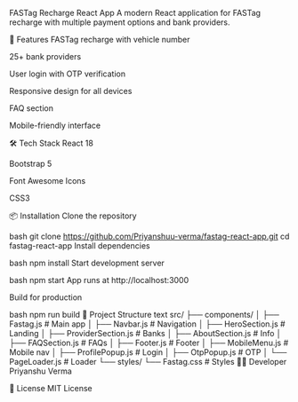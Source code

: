 FASTag Recharge React App
A modern React application for FASTag recharge with multiple payment options and bank providers.

🚀 Features
FASTag recharge with vehicle number

25+ bank providers

User login with OTP verification

Responsive design for all devices

FAQ section

Mobile-friendly interface

🛠️ Tech Stack
React 18

Bootstrap 5

Font Awesome Icons

CSS3

📦 Installation
Clone the repository

bash
git clone https://github.com/Priyanshuu-verma/fastag-react-app.git
cd fastag-react-app
Install dependencies

bash
npm install
Start development server

bash
npm start
App runs at http://localhost:3000

Build for production

bash
npm run build
📁 Project Structure
text
src/
├── components/
│   ├── Fastag.js          # Main app
│   ├── Navbar.js          # Navigation
│   ├── HeroSection.js     # Landing
│   ├── ProviderSection.js # Banks
│   ├── AboutSection.js    # Info
│   ├── FAQSection.js      # FAQs
│   ├── Footer.js          # Footer
│   ├── MobileMenu.js      # Mobile nav
│   ├── ProfilePopup.js    # Login
│   ├── OtpPopup.js        # OTP
│   └── PageLoader.js      # Loader
└── styles/
    └── Fastag.css         # Styles
👨‍💻 Developer
Priyanshu Verma

📄 License
MIT License
